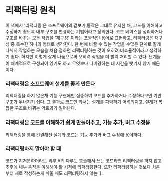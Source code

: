 # 리팩터링 원칙
이 책에서 '리팩터링'은 소프트웨어의 겉보기 동작은 그대로 유지한 채, 코드를 이해하고 수정하기 쉽도록 내부 구조를 변경하는 기법이라고 정의한다. 코드 베이스를 정리하거나 구조를 바꾸는 모든 작업을 '재구성' 이라는 포괄적인 용어로 표현하고, 리팩터링은 재구성 중 특수한 하나의 형태로 생각한다. 한 번에 바꿀 수 있는 작업을 수많은 단계로 잘게 나눠서 작업하는 모습을 처음 접하면 리팩터링하는 것이 오히려 비효율적이라고 생각하기 쉽다. 하지만 이렇게 잘게 나눔으로써 오히려 작업을 더 빨리 처리할 수 있다. 단계들이 체계적으로 구성되어 있기도 하고 무엇보다 디버깅하는 데 시간을 뺏기지 않기 때문이다.
### 리팩터링은 소프트웨어 설계를 좋게 만든다
리팩터링을 하지 않은채 기능 구현에만 집중하여 코드를 추가하거나 수정하다보면 기반 구조가 무너지기 쉽다. 그 결과로 코드만 봐서는 설계를 파악하기 어려워지고, 설계가 복잡한 구조로 바뀌는 악효과가 일어난다.
### 리팩터링은 코드를 이해하기 쉽게 만들어주고, 기능 추가, 버그 수정을 
리팩터링을 통해 간결해진 설계와 코드는 기능 추가와 버그 수정에 용이하다.
### 리팩터링하지 말아야 할 때
코드가 지저분하더라도 외부 API 다루듯 호출해서 쓰는 코드라면 리팩터링을 하지 않고 추후에 내부 동작을 이해해야 할 시점에 리팩터링한다. 또한 리팩터링하는 것보다 처음부터 새로 작성하는게 쉬울 때도 리팩터링하지 않는다.